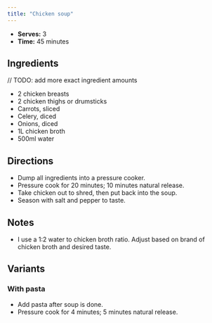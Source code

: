 ```yaml
---
title: "Chicken soup"
---
```


- **Serves:** 3
- **Time:** 45 minutes

## Ingredients

// TODO: add more exact ingredient amounts

- 2 chicken breasts
- 2 chicken thighs or drumsticks
- Carrots, sliced
- Celery, diced
- Onions, diced
- 1L chicken broth
- 500ml water

## Directions

- Dump all ingredients into a pressure cooker.
- Pressure cook for 20 minutes; 10 minutes natural release.
- Take chicken out to shred, then put back into the soup.
- Season with salt and pepper to taste.

## Notes

- I use a 1:2 water to chicken broth ratio. Adjust based on brand of chicken
  broth and desired taste.

## Variants

### With pasta

- Add pasta after soup is done.
- Pressure cook for 4 minutes; 5 minutes natural release.
